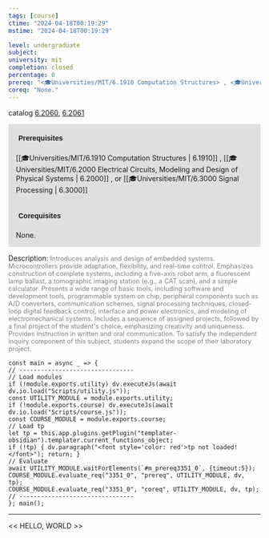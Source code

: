```yaml
---
tags: [course]
ctime: "2024-04-18T00:19:29"
mstime: "2024-04-18T00:19:29"

level: undergraduate
subject: 
university: mit
completion: closed
percentage: 0
prereq: "<🎓Universities/MIT/6.1910 Computation Structures> , <🎓Universities/MIT/6.2000 Electrical Circuits, Modeling and Design of Physical Systems> , or <🎓Universities/MIT/6.3000 Signal Processing>"
coreq: "None."
---
```


catalog [6.2060](http://student.mit.edu/catalog/m6b.html#6.2060), [6.2061](http://student.mit.edu/catalog/m6b.html#6.2061)

<span style="display: block; padding: 15px; background-color: rgb(100, 100, 100, 0.2);"><font id="m_prereq3351_0" style="display: block; font-family: Arial, sans-serif; font-weight: bold; padding: 5px">Prerequisites</font><br><span id="prereq3351_0">[[🎓Universities/MIT/6.1910 Computation Structures | 6.1910]] , [[🎓Universities/MIT/6.2000 Electrical Circuits, Modeling and Design of Physical Systems | 6.2000]] , or [[🎓Universities/MIT/6.3000 Signal Processing | 6.3000]]</span></span>
<span style="display: block; padding: 15px; background-color: rgb(100, 100, 100, 0.2);"><font id="m_coreq3351_0" style="display: block; font-family: Arial, sans-serif; font-weight: bold; padding: 5px">Corequisites</font><br><span id="coreq3351_0">None.</span></span>

<font style="">Description:</font>
<font style="color: grey; font-size: 0.8rem;">Introduces analysis and design of embedded systems. Microcontrollers provide adaptation, flexibility, and real-time control. Emphasizes construction of complete systems, including a five-axis robot arm, a fluorescent lamp ballast, a tomographic imaging station (e.g., a CAT scan), and a simple calculator. Presents a wide range of basic tools, including software and development tools, programmable system on chip, peripheral components such as A/D converters, communication schemes, signal processing techniques, closed-loop digital feedback control, interface and power electronics, and modeling of electromechanical systems. Includes a sequence of assigned projects, followed by a final project of the student's choice, emphasizing creativity and uniqueness. Provides instruction in written and oral communication. To satisfy the independent inquiry component of this subject, students expand the scope of their laboratory project.</font>

```dataviewjs
const main = async _ => {
// --------------------------------
// Load modules
if (!module.exports.utility) dv.executeJs(await dv.io.load("Scripts/utility.js"));
const UTILITY_MODULE = module.exports.utility;
if (!module.exports.course) dv.executeJs(await dv.io.load("Scripts/course.js"));
const COURSE_MODULE = module.exports.course;
// Load tp
let tp = this.app.plugins.getPlugin("templater-obsidian").templater.current_functions_object;
if (!tp) { dv.paragraph("<font style='color: red'>tp not loaded!</font>"); return; }
// Evaluate
await UTILITY_MODULE.waitForElements(`#m_prereq3351_0`, {timeout:5});
COURSE_MODULE.evaluate_req("3351_0", "prereq", UTILITY_MODULE, dv, tp);
COURSE_MODULE.evaluate_req("3351_0", "coreq", UTILITY_MODULE, dv, tp);
// --------------------------------
}; main();
```

---

<< HELLO, WORLD >>

